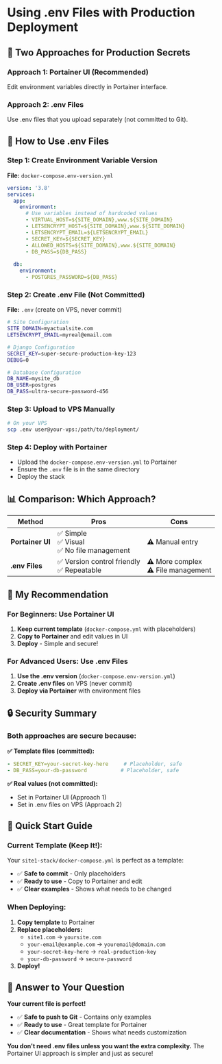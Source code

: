 # Using .env Files with Production Deployment

## 🤔 Two Approaches for Production Secrets

### **Approach 1: Portainer UI (Recommended)**
Edit environment variables directly in Portainer interface.

### **Approach 2: .env Files**
Use .env files that you upload separately (not committed to Git).

## 🔧 How to Use .env Files

### **Step 1: Create Environment Variable Version**

**File:** `docker-compose.env-version.yml`
```yaml
version: '3.8'
services:
  app:
    environment:
      # Use variables instead of hardcoded values
      - VIRTUAL_HOST=${SITE_DOMAIN},www.${SITE_DOMAIN}
      - LETSENCRYPT_HOST=${SITE_DOMAIN},www.${SITE_DOMAIN}
      - LETSENCRYPT_EMAIL=${LETSENCRYPT_EMAIL}
      - SECRET_KEY=${SECRET_KEY}
      - ALLOWED_HOSTS=${SITE_DOMAIN},www.${SITE_DOMAIN}
      - DB_PASS=${DB_PASS}
      
  db:
    environment:
      - POSTGRES_PASSWORD=${DB_PASS}
```

### **Step 2: Create .env File (Not Committed)**

**File:** `.env` (create on VPS, never commit)
```bash
# Site Configuration
SITE_DOMAIN=myactualsite.com
LETSENCRYPT_EMAIL=myreal@email.com

# Django Configuration  
SECRET_KEY=super-secure-production-key-123
DEBUG=0

# Database Configuration
DB_NAME=mysite_db
DB_USER=postgres
DB_PASS=ultra-secure-password-456
```

### **Step 3: Upload to VPS Manually**
```bash
# On your VPS
scp .env user@your-vps:/path/to/deployment/
```

### **Step 4: Deploy with Portainer**
- Upload the `docker-compose.env-version.yml` to Portainer
- Ensure the `.env` file is in the same directory
- Deploy the stack

## 📊 Comparison: Which Approach?

| Method | Pros | Cons |
|--------|------|------|
| **Portainer UI** | ✅ Simple<br>✅ Visual<br>✅ No file management | ⚠️ Manual entry |
| **.env Files** | ✅ Version control friendly<br>✅ Repeatable | ⚠️ More complex<br>⚠️ File management |

## 🎯 My Recommendation

### **For Beginners: Use Portainer UI**
1. **Keep current template** (`docker-compose.yml` with placeholders)
2. **Copy to Portainer** and edit values in UI
3. **Deploy** - Simple and secure!

### **For Advanced Users: Use .env Files**
1. **Use the .env version** (`docker-compose.env-version.yml`)
2. **Create .env files** on VPS (never commit)
3. **Deploy via Portainer** with environment files

## 🔒 Security Summary

### **Both approaches are secure because:**

**✅ Template files (committed):**
```yaml
- SECRET_KEY=your-secret-key-here     # Placeholder, safe
- DB_PASS=your-db-password           # Placeholder, safe
```

**✅ Real values (not committed):**
- Set in Portainer UI (Approach 1)
- Set in .env files on VPS (Approach 2)

## 🚀 Quick Start Guide

### **Current Template (Keep It!):**
Your `site1-stack/docker-compose.yml` is perfect as a template:
- ✅ **Safe to commit** - Only placeholders
- ✅ **Ready to use** - Copy to Portainer and edit
- ✅ **Clear examples** - Shows what needs to be changed

### **When Deploying:**
1. **Copy template** to Portainer
2. **Replace placeholders:**
   - `site1.com` → `yoursite.com`
   - `your-email@example.com` → `youremail@domain.com`
   - `your-secret-key-here` → `real-production-key`
   - `your-db-password` → `secure-password`
3. **Deploy!**

## 📝 Answer to Your Question

**Your current file is perfect!** 
- ✅ **Safe to push to Git** - Contains only examples
- ✅ **Ready to use** - Great template for Portainer
- ✅ **Clear documentation** - Shows what needs customization

**You don't need .env files unless you want the extra complexity.** The Portainer UI approach is simpler and just as secure! 